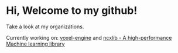 # Hi, Welcome to my github!

Take a look at my organizations.

Currently working on: [voxel-engine](https://github.com/neelthepatel8/voxel-engine) and [ncxlib - A high-performance Machine learning library](https://github.com/ncxlib)
